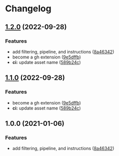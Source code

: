 # Changelog

## [1.2.0](https://github.com/jef/gh-vanity/compare/v1.1.0...v1.2.0) (2022-09-28)


### Features

* add filtering, pipeline, and instructions ([8a46342](https://github.com/jef/gh-vanity/commit/8a46342d44f9ea67009c1f442a0460f22d8e5be7))
* become a gh extension ([9e5dffb](https://github.com/jef/gh-vanity/commit/9e5dffb8292c0e2259428f2ae488fe37ffd630f3))
* **ci:** update asset name ([589b24c](https://github.com/jef/gh-vanity/commit/589b24c2467c1ed0cc9b1535416fe448cf08b680))

## [1.1.0](https://github.com/jef/gh-vanity/compare/v1.0.0...v1.1.0) (2022-09-28)


### Features

* become a gh extension ([9e5dffb](https://github.com/jef/gh-vanity/commit/9e5dffb8292c0e2259428f2ae488fe37ffd630f3))
* **ci:** update asset name ([589b24c](https://github.com/jef/gh-vanity/commit/589b24c2467c1ed0cc9b1535416fe448cf08b680))

## 1.0.0 (2021-01-06)


### Features

* add filtering, pipeline, and instructions ([8a46342](https://www.github.com/jef/stargazer-vanity/commit/8a46342d44f9ea67009c1f442a0460f22d8e5be7))
